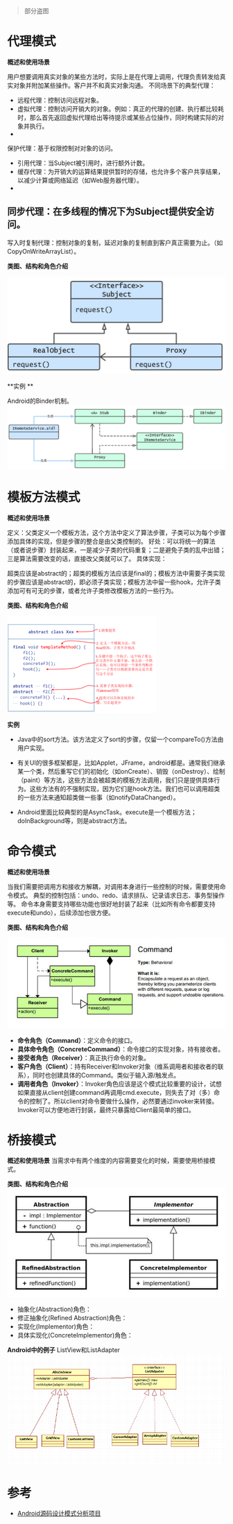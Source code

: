 > 部分盗图

# 代理模式
**概述和使用场景**

用户想要调用真实对象的某些方法时，实际上是在代理上调用，代理负责转发给真实对象并附加某些操作。客户并不和真实对象沟通。
不同场景下的典型代理：
- 远程代理：控制访问远程对象。  
- 虚拟代理：控制访问开销大的对象。例如：真正的代理的创建、执行都比较耗时，那么首先返回虚拟代理给出等待提示或某些占位操作，同时构建实际的对象并执行。  
- 
保护代理：基于权限控制对对象的访问。  
- 引用代理：当Subject被引用时，进行额外计数。  
- 缓存代理：为开销大的运算结果提供暂时的存储，也允许多个客户共享结果，以减少计算或网络延迟（如Web服务器代理）。  
- 
同步代理：在多线程的情况下为Subject提供安全访问。  
- 
写入时复制代理：控制对象的复制，延迟对象的复制直到客户真正需要为止。（如CopyOnWriteArrayList）。

**类图、结构和角色介绍**

![代理模式类图](/assets/proxy-1.png)

**实例
**

Android的Binder机制。
![Binder的代理模式关系图](/assets/proxy-2.png)

# 模板方法模式
**概述和使用场景**

定义：父类定义一个模板方法，这个方法中定义了算法步骤，子类可以为每个步骤添加具体的实现，但是步骤的整合是由父类控制的。
好处：可以将统一的算法（或者说步骤）封装起来，一是减少子类的代码重复；二是避免子类的乱中出错；三是算法需要改变的话，直接改父类就可以了。
具体实现：

超类应该是abstract的；超类的模板方法应该是final的；模板方法中需要子类实现的步骤应该是abstract的，即必须子类实现；模板方法中留一些hook，允许子类添加可有可无的步骤，或者允许子类修改模板方法的一些行为。

**类图、结构和角色介绍**

![类图](/assets/strategy-1.png)

**实例**

- Java中的sort方法。该方法定义了sort的步骤，仅留一个compareTo()方法由用户实现。

- 有关UI的很多框架都是，比如Applet，JFrame，android都是。通常我们继承某一个类，然后重写它们的初始化（如onCreate）、销毁（onDestroy）、绘制（paint）等方法，这些方法会被超类的模板方法调用，我们只是提供具体行为。这些方法有的不强制实现，因为它们是hook方法。我们也可以调用超类的一些方法来通知超类做一些事（如notifyDataChanged）。
- Android里面比较典型的是AsyncTask。execute是一个模板方法；doInBackground等，则是abstract方法。

# 命令模式
**概述和使用场景**

当我们需要把调用方和接收方解耦，对调用本身进行一些控制的时候，需要使用命令模式。
典型的控制包括：undo、redo、请求排队、记录请求日志、事务型操作等。
命令本身需要支持哪些功能也很好地封装了起来（比如所有命令都要支持execute和undo），后续添加也很方便。

**类图、结构和角色介绍**

![类图](/assets/command-1.png)
- **命令角色（Command）**：定义命令的接口。
- **具体命令角色（ConcreteCommand）**：命令接口的实现对象，持有接收者。
- **接受者角色（Receiver）**：真正执行命令的对象。
- **客户角色（Client）**：持有Receiver和Invoker对象（维系调用者和接收者的联系），同时也创建具体的Command。类似于输入源/触发点。
- **调用者角色（Invoker）**：Invoker角色应该是这个模式比较重要的设计，试想如果直接从client创建command再调用cmd.execute，则失去了对（多）命令的控制了。所以client对命令要做什么操作，必然要通过invoker来转接。Invoker可以方便地进行封装，最终只暴露给Client最简单的接口。



# 桥接模式
**概述和使用场景**
当需求中有两个维度的内容需要变化的时候，需要使用桥接模式。

**类图、结构和角色介绍**
![类图](/assets/bridge1.png)
* 抽象化(Abstraction)角色：
* 修正抽象化(Refined Abstraction)角色：
* 实现化(Implementor)角色：
* 具体实现化(ConcreteImplementor)角色：

**Android中的例子**
ListView和ListAdapter
![ListView和ListAdapter](/assets/bridge2.png)

# 参考
* [Android源码设计模式分析项目
](https://github.com/simple-android-framework/android_design_patterns_analysis)
